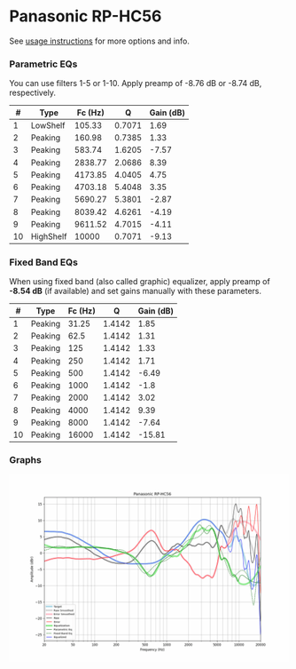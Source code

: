 # Panasonic RP-HC56
See [usage instructions](https://github.com/jaakkopasanen/AutoEq#usage) for more options and info.

### Parametric EQs
You can use filters 1-5 or 1-10. Apply preamp of -8.76 dB or -8.74 dB, respectively.

|   # | Type      |   Fc (Hz) |      Q |   Gain (dB) |
|-----|-----------|-----------|--------|-------------|
|   1 | LowShelf  |    105.33 | 0.7071 |        1.69 |
|   2 | Peaking   |    160.98 | 0.7385 |        1.33 |
|   3 | Peaking   |    583.74 | 1.6205 |       -7.57 |
|   4 | Peaking   |   2838.77 | 2.0686 |        8.39 |
|   5 | Peaking   |   4173.85 | 4.0405 |        4.75 |
|   6 | Peaking   |   4703.18 | 5.4048 |        3.35 |
|   7 | Peaking   |   5690.27 | 5.3801 |       -2.87 |
|   8 | Peaking   |   8039.42 | 4.6261 |       -4.19 |
|   9 | Peaking   |   9611.52 | 4.7015 |       -4.11 |
|  10 | HighShelf |  10000    | 0.7071 |       -9.13 |

### Fixed Band EQs
When using fixed band (also called graphic) equalizer, apply preamp of **-8.54 dB** (if available) and set gains manually with these parameters.

|   # | Type    |   Fc (Hz) |      Q |   Gain (dB) |
|-----|---------|-----------|--------|-------------|
|   1 | Peaking |     31.25 | 1.4142 |        1.85 |
|   2 | Peaking |     62.5  | 1.4142 |        1.31 |
|   3 | Peaking |    125    | 1.4142 |        1.33 |
|   4 | Peaking |    250    | 1.4142 |        1.71 |
|   5 | Peaking |    500    | 1.4142 |       -6.49 |
|   6 | Peaking |   1000    | 1.4142 |       -1.8  |
|   7 | Peaking |   2000    | 1.4142 |        3.02 |
|   8 | Peaking |   4000    | 1.4142 |        9.39 |
|   9 | Peaking |   8000    | 1.4142 |       -7.64 |
|  10 | Peaking |  16000    | 1.4142 |      -15.81 |

### Graphs
![](./Panasonic%20RP-HC56.png)
